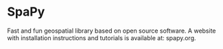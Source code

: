 # SpaPy
Fast and fun geospatial library based on open source software.
A website with installation instructions and tutorials is available at: spapy.org.

